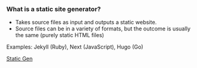### What is a static site generator?

- Takes source files as input and outputs a static website.
- Source files can be in a variety of formats, but the outcome is usually the same (purely static HTML files)

Examples: Jekyll (Ruby), Next (JavaScript), Hugo (Go)

[Static Gen](https://www.staticgen.com/)
